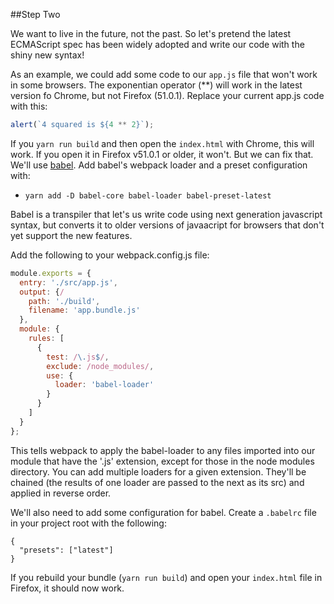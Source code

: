 ##Step Two

We want to live in the future, not the past. So let's pretend the latest ECMAScript spec has been widely adopted and write our code with the shiny new syntax!

As an example, we could add some code to our `app.js` file that won't work in some browsers. The exponentian operator (**) will work in the latest version fo Chrome, but not Firefox (51.0.1). Replace your current app.js code with this:

```javascript
alert(`4 squared is ${4 ** 2}`);
```

If you `yarn run build` and then open the `index.html` with Chrome, this will work. If you open it in Firefox v51.0.1 or older, it won't. But we can fix that. We'll use [babel](http://babeljs.io/). Add babel's webpack loader and a preset configuration with:

- `yarn add -D babel-core babel-loader babel-preset-latest`

Babel is a transpiler that let's us write code using next generation javascript syntax, but converts it to older versions of javaacript for browsers that don't yet support the new features.

Add the following to your webpack.config.js file:

```javascript
module.exports = {
  entry: './src/app.js',
  output: {/
    path: './build',
    filename: 'app.bundle.js'
  },
  module: {
    rules: [
      {
        test: /\.js$/,
        exclude: /node_modules/,
        use: {
          loader: 'babel-loader'
        }
      }
    ]
  }
};
```

This tells webpack to apply the babel-loader to any files imported into our module that have the '.js' extension, except for those in the node modules directory. You can add multiple loaders for a given extension. They'll be chained (the results of one loader are passed to the next as its src) and applied in reverse order.

We'll also need to add some configuration for babel. Create a `.babelrc` file in your project root with the following:

```javacript
{
  "presets": ["latest"]
}
```

If you rebuild your bundle (`yarn run build`) and open your `index.html` file in Firefox, it should now work.
